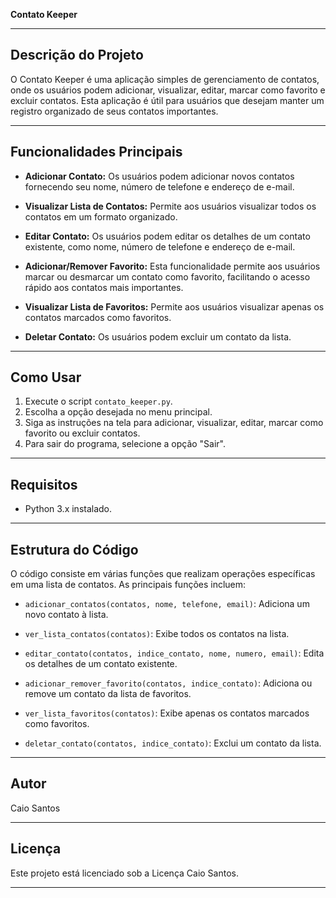 **Contato Keeper**

---

## Descrição do Projeto

O Contato Keeper é uma aplicação simples de gerenciamento de contatos, onde os usuários podem adicionar, visualizar, editar, marcar como favorito e excluir contatos. Esta aplicação é útil para usuários que desejam manter um registro organizado de seus contatos importantes.

---

## Funcionalidades Principais

- **Adicionar Contato:** Os usuários podem adicionar novos contatos fornecendo seu nome, número de telefone e endereço de e-mail.
  
- **Visualizar Lista de Contatos:** Permite aos usuários visualizar todos os contatos em um formato organizado.

- **Editar Contato:** Os usuários podem editar os detalhes de um contato existente, como nome, número de telefone e endereço de e-mail.

- **Adicionar/Remover Favorito:** Esta funcionalidade permite aos usuários marcar ou desmarcar um contato como favorito, facilitando o acesso rápido aos contatos mais importantes.

- **Visualizar Lista de Favoritos:** Permite aos usuários visualizar apenas os contatos marcados como favoritos.

- **Deletar Contato:** Os usuários podem excluir um contato da lista.

---

## Como Usar

1. Execute o script `contato_keeper.py`.
2. Escolha a opção desejada no menu principal.
3. Siga as instruções na tela para adicionar, visualizar, editar, marcar como favorito ou excluir contatos.
4. Para sair do programa, selecione a opção "Sair".

---

## Requisitos

- Python 3.x instalado.

---

## Estrutura do Código

O código consiste em várias funções que realizam operações específicas em uma lista de contatos. As principais funções incluem:

- `adicionar_contatos(contatos, nome, telefone, email)`: Adiciona um novo contato à lista.
  
- `ver_lista_contatos(contatos)`: Exibe todos os contatos na lista.
  
- `editar_contato(contatos, indice_contato, nome, numero, email)`: Edita os detalhes de um contato existente.
  
- `adicionar_remover_favorito(contatos, indice_contato)`: Adiciona ou remove um contato da lista de favoritos.
  
- `ver_lista_favoritos(contatos)`: Exibe apenas os contatos marcados como favoritos.
  
- `deletar_contato(contatos, indice_contato)`: Exclui um contato da lista.

---

## Autor

Caio Santos

---

## Licença

Este projeto está licenciado sob a Licença Caio Santos.

---
